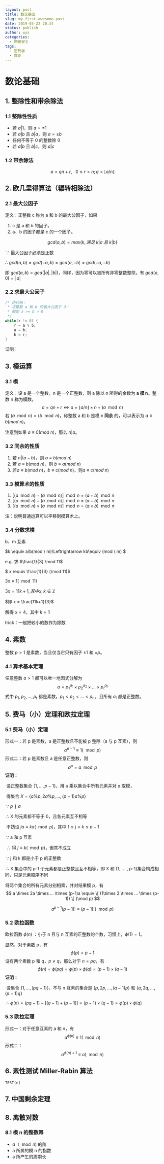 ```yaml
---
layout: post
title: 数论基础
slug: my-first-awesome-post
date: 2019-05-22 20:34
status: publish
author: wyx
categories: 
  - 网络安全
tags: 
  - 密码学
  - 数论
---
```


# 数论基础

## 1. 整除性和带余除法

### 1.1 整除性性质

- 若 $a|1$，则  $a=\pm1$
- 若 $a|b$ 且 $b|a$，则 $a = \pm b$
- 任何不等于 0 的整数除 0
- 若 $a|b$ 且 $b|c$，则 $a|c$



### 1.2 带余除法

$$
a=qn+r,\ \ \   0 \leqslant r < n; q= \left\lfloor a/n \right\rfloor
$$

## 2. 欧几里得算法（辗转相除法）

### 2.1 最大公因子

定义：正整数 c 称为 a 和 b 的最大公因子，如果

1. c 是 a 和 b 的因子。
2. a、b 的因子都是 c 的一个因子。

$$
gcd(a,b)=max \{ k, 满足\ k|a \  且\ k|b \}
$$

$\because$ 最大公因子必须是正数

$\therefore$ $gcd(a,b)=gcd(-a,b)=gcd(a,-b)=gcd(-a,-b)$

即 $gcd(a,b)=gcd(|a|,|b|)$，同样，因为零可以被所有非零整数整除，有 $gcd(a,0)=|a|$

### 2.2 求最大公因子

```c++
/* 伪代码：
 * 求整数 a 和 b 的最大公因子 d：
 * 假定 a >= b > 0
 */
while(r != 0) {
	r = a % b;
    a = b;
    b = r;
}
```

证明：



## 3. 模运算

### 3.1 模

定义：设 a 是一个整数，n 是一个正整数，则 a 除以 n 所得的余数为 **a 模 n**。整数 n 称为模数。
$$
a = qn+r \Leftrightarrow a = \left\lfloor a/n \right\rfloor\times n+(a \mod n)
$$
若 $(a\mod n) = (b\mod n)$，称整数 a 和 b 是模 n **同余** 的，可以表示为 $a\equiv b(mod \ n)$。

注意到如果 $a \equiv 0(mod \ n)$，那么 $n|a$。



### 3.2 同余的性质

1. 若 $n|(a-b)$，则 $a\equiv b(mod \ n)$
2. 若 $a\equiv b(mod \ n)$，则 $b\equiv a(mod \ n)$
3. 若$a\equiv b(mod \ n)$，$b\equiv c(mod \ n)$，则$a\equiv c(mod \ n)$



### 3.3 模算术的性质

1. $[(a \mod n)+(a \mod n)] \mod n = (a+b) \mod n$
2. $[(a \mod n)-(a \mod n)] \mod n = (a-b) \mod n$
3. $[(a \mod n)\times(a \mod n)] \mod n = (a\times b) \mod n$

注：说明普通运算可以平移到模算术上。



### 3.4 分数求模

b、m 互素

$k \equiv a/b(mod \  m)\Leftrightarrow kb\equiv (mod \  m) $

e.g. 求 $\frac{1}{3} \mod 11$

$ x \equiv \frac{1}{3} (\mod 11)$

$3x \equiv 1 (\mod 11)$

$3x = 11k + 1, 其中 x,k \in \mathbb{Z}$

$即 x = \frac{11k+1}{3}$

解得 $x = 4$，其中 $k=1$

trick：一般把较小的数作为除数



## 4. 素数

整数 $p>1$ 是素数，当且仅当它只有因子 $\pm 1$ 和 $\pm p$。



### 4.1 算术基本定理

任意整数 $a>1$ 都可以唯一地因式分解为
$$
a = p_1^{a_1} \times p_2^{a_2} \times ...\times p_t^{a_t}
$$
式中 $p_1,p_2,...,p_t$ 都是素数，$p_1<p_2< ... <p_t$ ，且所有 $a_i$ 都是正整数。





## 5. 费马（小）定理和欧拉定理

### 5.1 费马（小）定理

形式一：若 p 是素数，a 是正整数且不能被 p 整除（a 与 p 互素），则
$$
a^{p-1} \equiv 1(\mod p)
$$
形式二：若 p 是素数且 a 是任意正整数，则
$$
a^p = a \mod p
$$
**证明：**    

​	设正整数集合 $\{1, ... , p-1\}%$，用 a 乘以集合中所有元素并对 p 取模，

​	得集合 $X = \{a\%p, 2a\%p, ..., (p-1)a\%p\}$

​	$\because$ $p \nmid a$

​	$\therefore$ X 的元素都不等于 0，且各元素互不相等

​	不妨设 $ja \equiv ka(\mod p)$，其中 $1 \leqslant j < k \leqslant p-1$

​	$\because$ a 和 p 互素

​	$\therefore$  得 $j \equiv k(\mod p)$，但其不成立

​	$\because$  j 和 k 都是小于 p 的正整数

​	$\therefore$  X 集合中的 p-1 个元素都是正整数且互不相等，即 X 和 {1, ... , p-1}集合构成相同，只是元素顺序不同

​将两个集合的所有元素分别相乘，并对结果模 p，有
$$
a \times 2a \times ... \times (p-1)a \equiv \[ (1\times 2 \times ... \times (p-1)) \] (\mod p)
$$

$$
a^{p-1}(p-1)! \equiv (p-1)!(\mod p)
$$



### 5.2 欧拉函数

欧拉函数 $\phi(n)$ ：小于 n 且与 n 互素的正整数的个数，习惯上，$\phi(1) = 1$。

显然，对于素数 p，有
$$
\phi(p) = p-1
$$
设有两个素数 p 和 q，$p \neq q$，那么对于 $n=pq$，有
$$
\phi(n) = \phi(pq) = \phi(p)\times\phi(q)=(p-1)\times(q-1)
$$
**证明：**

​	设集合 $\{1,...,(pq-1)\}$，不与 n 互素的集合是 $\{p,2p,...,(q-1)p\}$ 和 $\{q,2q,...,(p-1)q\}$

​	$\therefore$ $\phi(n) = (pq-1)-[(q-1)+(p-1)] = (p-1)\times(q-1) = \phi(p)\times\phi(q)$



### 5.3 欧拉定理

形式一：对于任意互素的 a 和 n，有
$$
a^{\phi(n)} \equiv 1 (\mod n)
$$
形式二：
$$
a^{\phi(n)+1}\equiv a(\mod n)
$$


## 6. 素性测试 Miller-Rabin 算法

```
TEST(n)

```



## 7. 中国剩余定理





## 8. 离散对数

### 8.1 模 n 的整数幂

- $a（\mod n)$ 的阶
- a 所属的模 n 的指数
- a 所产生的周期长